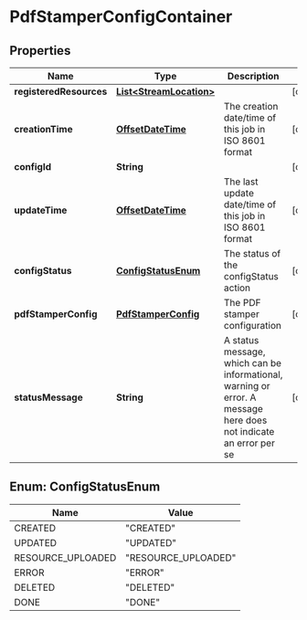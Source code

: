 
# PdfStamperConfigContainer

## Properties
Name | Type | Description | Notes
------------ | ------------- | ------------- | -------------
**registeredResources** | [**List&lt;StreamLocation&gt;**](StreamLocation.md) |  |  [optional]
**creationTime** | [**OffsetDateTime**](OffsetDateTime.md) | The creation date/time of this job in ISO 8601 format |  [optional]
**configId** | **String** |  |  [optional]
**updateTime** | [**OffsetDateTime**](OffsetDateTime.md) | The last update date/time of this job in ISO 8601 format |  [optional]
**configStatus** | [**ConfigStatusEnum**](#ConfigStatusEnum) | The status of the configStatus action |  [optional]
**pdfStamperConfig** | [**PdfStamperConfig**](PdfStamperConfig.md) | The PDF stamper configuration |  [optional]
**statusMessage** | **String** | A status message, which can be informational, warning or error. A message here does not indicate an error per se |  [optional]


<a name="ConfigStatusEnum"></a>
## Enum: ConfigStatusEnum
Name | Value
---- | -----
CREATED | &quot;CREATED&quot;
UPDATED | &quot;UPDATED&quot;
RESOURCE_UPLOADED | &quot;RESOURCE_UPLOADED&quot;
ERROR | &quot;ERROR&quot;
DELETED | &quot;DELETED&quot;
DONE | &quot;DONE&quot;



